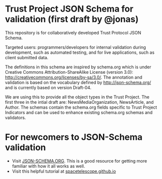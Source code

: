 # Trust Project JSON Schema for validation (first draft by @jonas) 

This repository is for collaboratively developed Trust Protocol JSON Schema. 

Targeted users: programmers/developers for internal validation during development, such as automated testing, and for live applications, such as client submitted data. 

The definitions in this schema are inspired by schema.org which is under Creative Commons Attribution-ShareAlike License (version 3.0): http://creativecommons.org/licenses/by-sa/3.0/. The annotation and validation is based on the vocabulary defined by http://json-schema.org/ and is currently based on version Draft-04.

We are using this to provide all the object types in the Trust Project. The first three in the intial draft are: NewsMediaOrganization, NewsArticle, and Author. The schemas contain the schema.org fields specific to Trust Project Indicators and can be used to enhance existing schema.org schemas and validators.

# For newcomers to JSON-Schema validation 

- Visit [JSON-SCHEMA.ORG](http://json-schema.org/). This is a good resource for getting more familiar with how it all works as well. 
- Visit this helpful tutorial at [spacetelescope.github.io](https://spacetelescope.github.io/understanding-json-schema/) 
